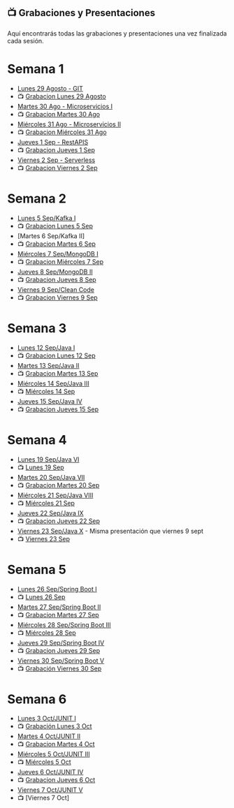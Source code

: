 ## 📺 Grabaciones y Presentaciones
Aquí encontrarás todas las grabaciones y presentaciones una vez finalizada cada sesión.

# Semana 1
- [Lunes 29 Agosto - GIT](https://drive.google.com/file/d/1_8IvmSu4LQeKWfdeZWZ2N-awlzkzL3PB/view?usp=sharing)
- 📺 [Grabacion Lunes 29 Agosto](https://drive.google.com/file/d/1Bn4dx9wmRW4nHjMDri_cLIsjuvqJYIOl/view?usp=sharing)
- [Martes 30 Ago - Microservicios I](https://drive.google.com/file/d/1FLXT26CZvrmMA8QgOZIslYWPFAijBZoR/view?usp=sharing)
- 📺 [Grabacion Martes 30 Ago](https://drive.google.com/file/d/1RmlfJ3kJwqWdpxLs9ez_rogsEULsomsT/view?usp=sharing)
- [Miércoles 31 Ago - Microservicios II](https://drive.google.com/file/d/1FLXT26CZvrmMA8QgOZIslYWPFAijBZoR/view?usp=sharing)
- 📺 [Grabacion Miércoles 31 Ago](https://drive.google.com/file/d/1P9yOxAuO0ICVepcYx5QtyOlNkr8HokEw/view?usp=sharing)
- [Jueves 1 Sep - RestAPIS](https://drive.google.com/file/d/1tavRzBdVIsECrnyB3_JEmTWcMZSV8fRm/view?usp=sharing)
- 📺 [Grabacion Jueves 1 Sep](https://drive.google.com/file/d/1NJPYc0Tz0epoVn3oY-1EhF7UXTO2B6_8/view?usp=sharing)
- [Viernes 2 Sep - Serverless](https://drive.google.com/file/d/1u9Xd8SnqGWnI-ZYZSeX97uNTVajE_lk-/view?usp=sharing)
- 📺 [Grabacion Viernes 2 Sep](https://drive.google.com/file/d/1dbQLH7TXdFLvPTr3Y6I1nkAexKMGivmS/view?usp=sharing)

# Semana 2
- [Lunes 5 Sep/Kafka I](https://drive.google.com/file/d/1SARKWTg_4_gFFomos9PsOTOUUwmfiVF9/view?usp=sharing)
- 📺 [Grabacion Lunes 5 Sep](https://drive.google.com/file/d/1u5IXK8yrF5wM-EyXxdG8ez7_r-nsBtu6/view?usp=sharing)
- [Martes 6 Sep/Kafka II]
- 📺 [Grabacion Martes 6 Sep](https://drive.google.com/file/d/1rc8I5prIeLWbk6NkB2jR6dxl24lQDs8f/view?usp=sharing)
- [Miércoles 7 Sep/MongoDB I](https://drive.google.com/file/d/1k1z-d4NDT-JLexr5aDWUh7lxQvMRHcpI/view?usp=sharing)
- 📺 [Grabacion Miércoles 7 Sep](https://drive.google.com/file/d/1BHnziMTL7Y8fCAY1Zjp7qo-LypAIN5fM/view?usp=sharing)
- [Jueves 8 Sep/MongoDB II](https://drive.google.com/file/d/17V-G4R7STZQAWfIw6oxpBUnetZJVUCdp/view?usp=sharing)
- 📺 [Grabacion Jueves 8 Sep](https://drive.google.com/file/d/1EhESoYcEOHYJLo2aC03hi-5ifLMZCSej/view?usp=sharing)
- [Viernes 9 Sep/Clean Code](https://drive.google.com/file/d/1e_ZxYahEZwA77896Jc64ZeGClnF5H2tb/view?usp=sharing)
- 📺 [Grabacion Viernes 9 Sep](https://drive.google.com/file/d/1lH2K-t-ufJF1BHgiRCZhAwcE-YBABcNI/view?usp=sharing)

# Semana 3
- [Lunes 12 Sep/Java I](https://drive.google.com/file/d/11SlfwloDlvcFRLEwzsIauSkz8gUqipk1/view?usp=sharing)
- 📺 [Grabacion Lunes 12 Sep](https://drive.google.com/file/d/1qTAfLVtMNNUUtxaEM7BsR3ZE81RwiSfu/view?usp=sharing)
- [Martes 13 Sep/Java II](https://drive.google.com/file/d/1IOwSI4Rd4WKGBuPWY9Vwqt_wZUwvIJJL/view?usp=sharing)
- 📺 [Grabacion Martes 13 Sep](https://drive.google.com/file/d/1yi0rSdZOUzKczLKhUaO2q3UVISNNYO79/view?usp=sharing)
- [Miércoles 14 Sep/Java III](https://drive.google.com/file/d/1AF4P6Lt-Nz2MCn51iE9i0C2WWpwtDCIa/view?usp=sharing)
- 📺 [Miércoles 14 Sep](https://drive.google.com/file/d/1poTpD6wSberqYySWREbv0Pf4AVw5Pcum/view?usp=sharing)
- [Jueves 15 Sep/Java IV](https://drive.google.com/file/d/1t76rDsiiRjKvib1hzYxi2UMDdzZa3rfB/view?usp=sharing)
- 📺 [Grabacion Jueves 15 Sep](https://drive.google.com/file/d/1nqfQvmoGXr_OSTbS06UsQmrPLDa0ssgv/view?usp=sharing)


# Semana 4
- [Lunes 19 Sep/Java VI](https://drive.google.com/file/d/1t3_gZphbF_Q0ey_wzJteAso_SBA0BgM0/view?usp=sharing)
- 📺 [Lunes 19 Sep](https://drive.google.com/file/d/1Zovq1OVWmLrMwKU7RMa1JVvz7cTgz_8g/view?usp=sharing)
- [Martes 20 Sep/Java VII](https://drive.google.com/file/d/1dCG-dtgnpMLE6dqOVQzZFzjj1zMj0z09/view?usp=sharing)
- 📺 [Grabacion Martes 20 Sep](https://drive.google.com/file/d/1wFbKd8gwMVXqjuM5Ikqi4Jaj81SgzIcL/view?usp=sharing)
- [Miércoles 21 Sep/Java VIII](https://drive.google.com/file/d/1ZzU6p-VI0PfHyBACaldkqd3zmrbLK4Un/view?usp=sharing)
- 📺 [Miércoles 21 Sep](https://drive.google.com/file/d/1kQVWJ0kY09br5V_ISLzt0SnRBBQ-zm2v/view?usp=sharing)
- [Jueves 22 Sep/Java IX](https://drive.google.com/file/d/1YUK2ywFjnYR24BYMKlajvPteyKBAFjTc/view?usp=sharing)
- 📺 [Grabacion Jueves 22 Sep](https://drive.google.com/file/d/11iq0_381LYM6XFGNL4mPl_NQlas5ABHB/view?usp=sharing)
- [Viernes 23 Sep/Java X](https://drive.google.com/file/d/1e_ZxYahEZwA77896Jc64ZeGClnF5H2tb/view?usp=sharing) - Misma presentación que viernes 9 sept
- 📺 [Viernes 23 Sep](https://drive.google.com/file/d/1Pd_mKSqhxWo5Adl2TgbeFWH60X5GFOd-/view?usp=sharing)

# Semana 5
- [Lunes 26 Sep/Spring Boot I](https://drive.google.com/file/d/1FXQEsawH-cdwd3B4hQm7wE8SsDva9u_1/view?usp=sharing)
- 📺 [Lunes 26 Sep](https://drive.google.com/file/d/1NXrc5KZrl0OYhtISBVLr-ckvyR-nEFi_/view?usp=sharing)
- [Martes 27 Sep/Spring Boot II](https://drive.google.com/file/d/16cBZwQsYYPwWkoCLSg6l_96xmQZbtBEi/view?usp=sharing)
- 📺 [Grabacion Martes 27 Sep](https://drive.google.com/file/d/1t7KhiguMD3TGJMxtc4FC5Q-c7KE4wlWO/view?usp=sharing)
- [Miércoles 28 Sep/Spring Boot III](https://drive.google.com/drive/u/0/folders/1KzCAnYy7WbVWB-uPdE8uw8wwFkHkQXI6)
- 📺 [Miércoles 28 Sep](https://drive.google.com/file/d/1Vdt2UeLo_s3zCqjV-yyBkH55Qil2y0Jn/view?usp=sharing)
- [Jueves 29 Sep/Spring Boot IV](https://drive.google.com/file/d/1I3Ty9Goj1yjHZZb8FF5jCBhXwjAs2LeU/view?usp=sharing)
- 📺 [Grabacion Jueves 29 Sep](https://drive.google.com/file/d/1eWJYoz-jaR24fNanWjRz-QF257kp-ZdF/view?usp=sharing)
- [Viernes 30 Sep/Spring Boot V](https://drive.google.com/file/d/1BIc90A2lzYfKO4BAdWWqqa9LgsTL5cTW/view?usp=sharing)
- 📺 [Grabación Viernes 30 Sep](https://drive.google.com/file/d/1OgZ8th1IbPhtKmG_67pdy0qh4uJBFaOi/view?usp=sharing)

# Semana 6
- [Lunes 3 Oct/JUNIT I](https://drive.google.com/file/d/1M0gIkNLlt3Hqwa_vY1kO28n9PEq9e9uu/view?usp=sharing)
- 📺 [Grabación Lunes 3 Oct](https://drive.google.com/file/d/140_3X9quAhETJtVNEh9V6JdYjj2bRzys/view?usp=sharing)
- [Martes 4 Oct/JUNIT II](https://drive.google.com/file/d/1eAknnDnKNi0wSvSaiDpCJDRqabEw-0O5/view?usp=sharing)
- 📺 [Grabacion Martes 4 Oct](https://drive.google.com/file/d/1oydWaYPpsZEC_00MfGpBZ-xBphox-6Mg/view?usp=sharing)
- [Miércoles 5 Oct/JUNIT III](https://drive.google.com/file/d/1IIT3BE5Z86ws8OM0h0CazVa68uf0pl0W/view?usp=sharing)
- 📺 [Miércoles 5 Oct](https://drive.google.com/file/d/14fDVOoZa1UoezWdPf5LeUNiXU5GC8z0U/view?usp=sharing)
- [Jueves 6 Oct/JUNIT IV](https://drive.google.com/file/d/1IIT3BE5Z86ws8OM0h0CazVa68uf0pl0W/view?usp=sharing)
- 📺 [Grabacion Jueves 6 Oct](https://drive.google.com/file/d/1Xhy41odYPK5DJYvhHFxruX8op1LAX4R-/view?usp=sharing)
- [Viernes 7 Oct/JUNIT V](https://drive.google.com/file/d/1TYfM5ZRYhKo92KkW0gO1JYLVJXx8Avtc/view?usp=sharing)
- 📺 [Viernes 7 Oct]


